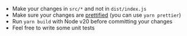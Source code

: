 -   Make your changes in `src/*` and not in `dist/index.js`
-   Make sure your changes are [prettified](https://prettier.io/) (you can use `yarn prettier`)
-   Run `yarn build` with Node v20 before committing your changes
-   Feel free to write some unit tests
